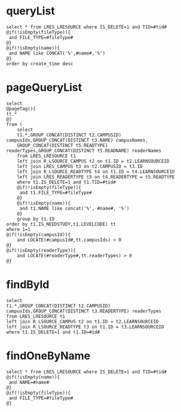 queryList
===
	select * from LRES_LRESOURCE where IS_DELETE=1 and TID=#tid#
	@if(!isEmpty(fileType)){
	 and FILE_TYPE=#fileType#
	@}
	@if(!isEmpty(name)){
	 and NAME like CONCAT('%',#name#,'%')
	@}
	order by create_time desc
	
pageQueryList
===
	select 
	@pageTag(){
	tt.* 
	@}
	from (
		select 
		t1.*,GROUP_CONCAT(DISTINCT t2.CAMPUSID) campusIds,GROUP_CONCAT(DISTINCT t3.NAME) campusNames,
		GROUP_CONCAT(DISTINCT t5.READTYPE) readerTypes,GROUP_CONCAT(DISTINCT t5.READNAME) readerNames
		from LRES_LRESOURCE t1
		left join R_LSOURCE_CAMPUS t2 on t1.ID = t2.LEARNSOURCEID
		left join LRES_CAMPUS t3 on t2.CAMPUSID = t3.ID
		left join R_LSOURCE_READTYPE t4 on t1.ID = t4.LEARNSOURCEID
		left join LRES_READERTYPE t5 on t4.READERTYPE = t5.READTYPE
		where t1.IS_DELETE=1 and t1.TID=#tid#
		@if(!isEmpty(fileType)){
		 and t1.FILE_TYPE=#fileType#
		@}
		@if(!isEmpty(name)){
		 and t1.NAME like concat('%', #name#, '%')
		@}
		group by t1.ID
	order by t1.IS_NEEDSTUDY,t1.LEVELCODE) tt
	where 1=1 
	@if(!isEmpty(campusId)){
		and LOCATE(#campusId#,tt.campusIds) > 0
	@}
	@if(!isEmpty(readerType)){
		and LOCATE(#readerType#,tt.readerTypes) > 0
	@}
	
findById
===
	select 
	t1.*,GROUP_CONCAT(DISTINCT t2.CAMPUSID) campusIds,GROUP_CONCAT(DISTINCT t3.READERTYPE) readerTypes
	from LRES_LRESOURCE t1
	left join R_LSOURCE_CAMPUS t2 on t1.ID = t2.LEARNSOURCEID
	left join R_LSOURCE_READTYPE t3 on t1.ID = t3.LEARNSOURCEID
	where t1.IS_DELETE=1 and t1.ID=#id#
	
findOneByName
===
	select * from LRES_LRESOURCE where IS_DELETE=1 and TID=#tid# 
	@if(!isEmpty(name)){
	 and NAME=#name#
	@}
	@if(!isEmpty(fileType)){
	 and FILE_TYPE=#fileType#
	@}